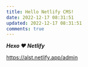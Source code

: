 ```yaml
---
title: Hello Netlify CMS!
date: 2022-12-17 08:31:51
updated: 2022-12-17 08:31:51
comments: true
---
```

***H﻿exo  ❤️ Netlify***

<https://alst.netlify.app/admin>
